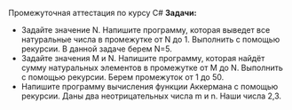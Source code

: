 Промежуточная аттестация по курсу С#
**Задачи:**
*  Задайте значение N. Напишите программу, которая выведет все натуральные числа в промежутке от N до 1. Выполнить с помощью рекурсии. В данной задаче берем N=5.
* Задайте значения M и N. Напишите программу, которая найдёт сумму натуральных элементов в промежутке от M до N. Выполнить с помощью рекурсии. Берем промежуток от 1 до 50.
* Напишите программу вычисления функции Аккермана с помощью рекурсии. Даны два неотрицательных числа m и n. Наши числа 2,3. 


